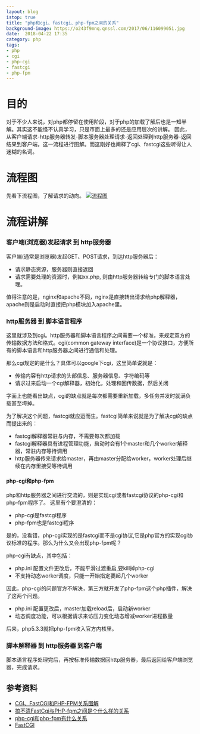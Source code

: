 ```yaml
---
layout: blog
istop: true
title: "php和cgi、fastcgi、php-fpm之间的关系"
background-image: https://o243f9mnq.qnssl.com/2017/06/116099051.jpg
date:  2018-04-22 17:35
category: php
tags:
- php
- cgi
- php-cgi
- fastcgi
- php-fpm
---
```

 
# 目的
 
对于不少人来说，对php都停留在使用阶段，对于php的加载了解后也是一知半解。其实这不能怪不认真学习，只是市面上最多的还是应用层次的讲解。
因此，从客户端请求-http服务器转发-脚本服务器处理请求-返回处理到http服务器-返回结果到客户端，这一流程进行图解。而这刚好也阐释了cgi、fastcgi这些听得让人迷糊的名词。

# 流程图

先看下流程图，了解请求的动向。
[![流程图]({{site.url}}/style/images/Graph_20180416.png)]({{site.url}}/style/images/Graph_20180416.png)

# 流程讲解

### 客户端(浏览器)发起请求 到 http服务器

客户端(通常是浏览器)发起GET、POST请求，到达http服务器后：
- 请求静态资源，服务器则直接返回
- 请求需要处理的资源时，例如xx.php, 则由http服务器转给专门的脚本语言处理。

值得注意的是，nginx和apache不同，nginx是直接转出请求给php解释器，apache则是启动时直接把php模块加入apache里。

### http服务器 到 脚本语言程序

这里就涉及到cgi。http服务器和脚本语言程序之间需要一个标准，来规定双方的传输数据方法和格式。cgi(common gateway interface)是一个协议接口，方便所有的脚本语言和http服务器之间进行通信和处理。

那么cgi规定的是什么？具体可以google下cgi，这里简单说就是：
- 传输内容有http请求的头部信息、服务器信息、字符编码等
- 请求过来启动一个cgi解释器，初始化，处理和回传数据，然后关闭

字面上也能看出缺点，cgi的缺点就是每次都需要重新加载，多任务并发时就满负载甚至垮掉。

为了解决这个问题，fastcgi就应运而生。fastcgi简单来说就是为了解决cgi的缺点而提出来的：
- fastcgi解释器常驻与内存，不需要每次都加载
- fastcgi解释器具有进程管理功能，启动时会有1个master和几个worker解释器，常驻内存等待调用
- http服务器传来请求给master，再由master分配给worker，worker处理后继续在内存里接受等待调用

#### php-cgi和php-fpm

php和http服务器之间进行交流的，则是实现cgi或者fastcgi协议的php-cgi和php-fpm程序了。
这里有个要澄清的：
- php-cgi是fastcgi程序
- php-fpm也是fastcgi程序

是的，没看错，php-cgi实现的是fastcgi而不是cgi协议,它是php官方的实现cgi协议标准的程序。那么为什么又会出现php-fpm呢？

php-cgi有缺点，其中包括：
- php.ini 配置文件更改后，不能平滑过渡重启,要kill掉php-cgi
- 不支持动态worker调度，只能一开始指定要起几个worker

因此，php-cgi的问题官方不解决，第三方就开发了php-fpm这个php插件，解决了这两个问题。
- php.ini 配置更改后，master加载reload后，启动新worker
- 动态调度功能，可以根据请求来访压力变化动态增减worker进程数量

后来，php5.3.3就把php-fpm收入官方内核里。

### 脚本解释器 到 http服务器 到客户端

脚本语言程序处理完后，再按标准传输数据回http服务器，最后返回给客户端浏览器，完成请求。

## 参考资料
- [CGI、FastCGI和PHP-FPM关系图解](https://www.awaimai.com/371.html)
- [搞不清FastCgi与PHP-fpm之间是个什么样的关系](https://segmentfault.com/q/1010000000256516)
- [php-cgi和php-fpm有什么关系](https://segmentfault.com/q/1010000008356979)
- [FastCGI](http://www.php-internals.com/book/?p=chapt02/02-02-03-fastcgi)

